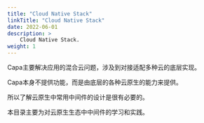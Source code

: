 ```yaml
---
title: "Cloud Native Stack"
linkTitle: "Cloud Native Stack"
date: 2022-06-01
description: >
    Cloud Native Stack.
weight: 1
---
```


Capa主要解决应用的混合云问题，涉及到对接适配多种云的底层实现。

Capa本身不提供功能，而是由底层的各种云原生的能力来提供。

所以了解云原生中常用中间件的设计是很有必要的。

本目录主要为对云原生生态中中间件的学习和实践。